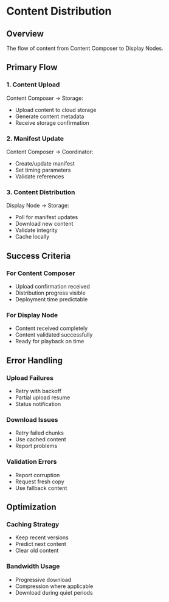 # Content Distribution

## Overview
The flow of content from Content Composer to Display Nodes.

## Primary Flow

### 1. Content Upload
Content Composer -> Storage:
- Upload content to cloud storage
- Generate content metadata
- Receive storage confirmation

### 2. Manifest Update
Content Composer -> Coordinator:
- Create/update manifest
- Set timing parameters
- Validate references

### 3. Content Distribution
Display Node -> Storage:
- Poll for manifest updates
- Download new content
- Validate integrity
- Cache locally

## Success Criteria

### For Content Composer
- Upload confirmation received
- Distribution progress visible
- Deployment time predictable

### For Display Node
- Content received completely
- Content validated successfully
- Ready for playback on time

## Error Handling

### Upload Failures
- Retry with backoff
- Partial upload resume
- Status notification

### Download Issues
- Retry failed chunks
- Use cached content
- Report problems

### Validation Errors
- Report corruption
- Request fresh copy
- Use fallback content

## Optimization

### Caching Strategy
- Keep recent versions
- Predict next content
- Clear old content

### Bandwidth Usage
- Progressive download
- Compression where applicable
- Download during quiet periods